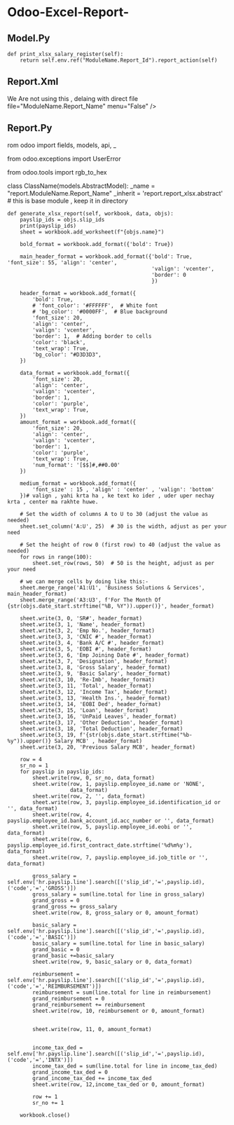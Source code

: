 # Odoo-Excel-Report-



## Model.Py

    def print_xlsx_salary_register(self):
        return self.env.ref("ModuleName.Report_Id").report_action(self)





## Report.Xml

<odoo>
    <report
            id="Report_Id"
            model="hr.payslip.run"
            report_type="xlsx"
            string="Salary Register"
            <!--            name="ModuleName.Report_Name"--> We Are not using this , delaing with direct file 
            file="ModuleName.Report_Name"
            menu="False"
    />
</odoo>





## Report.Py
rom odoo import fields, models, api, _

from odoo.exceptions import UserError

from odoo.tools import rgb_to_hex


class ClassName(models.AbstractModel):
    _name = "report.ModuleName.Report_Name"
    _inherit = 'report.report_xlsx.abstract'  # this is base module , keep it in directory


    def generate_xlsx_report(self, workbook, data, objs):
        payslip_ids = objs.slip_ids
        print(payslip_ids)
        sheet = workbook.add_worksheet(f"{objs.name}")

        bold_format = workbook.add_format({'bold': True})

        main_header_format = workbook.add_format({'bold': True, 'font_size': 55, 'align': 'center',
                                                  'valign': 'vcenter',
                                                  'border': 0
                                                  })

        header_format = workbook.add_format({
            'bold': True,
            # 'font_color': '#FFFFFF',  # White font
            # 'bg_color': '#0000FF',  # Blue background
            'font_size': 20,
            'align': 'center',
            'valign': 'vcenter',
            'border': 1,  # Adding border to cells
            'color': 'black',
            'text_wrap': True,
            'bg_color': "#D3D3D3",
        })

        data_format = workbook.add_format({
            'font_size': 20,
            'align': 'center',
            'valign': 'vcenter',
            'border': 1,
            'color': 'purple',
            'text_wrap': True,
        })
        amount_format = workbook.add_format({             
            'font_size': 20,
            'align': 'center',
            'valign': 'vcenter',
            'border': 1,
            'color': 'purple',
            'text_wrap': True,
            'num_format': '[$$]#,##0.00'
        })

        medium_format = workbook.add_format({
            'font_size' : 15 , 'align' : 'center' , 'valign': 'bottom'
        })# valign , yahi krta ha , ke text ko ider , uder uper nechay krta , center ma rakhte huwe.

        # Set the width of columns A to U to 30 (adjust the value as needed)
        sheet.set_column('A:U', 25)  # 30 is the width, adjust as per your need

        # Set the height of row 0 (first row) to 40 (adjust the value as needed)
        for rows in range(100):
            sheet.set_row(rows, 50)  # 50 is the height, adjust as per your need

        # we can merge cells by doing like this:-
        sheet.merge_range('A1:U1', 'Business Solutions & Services', main_header_format)
        sheet.merge_range('A3:U3', f'For The Month Of {str(objs.date_start.strftime("%B, %Y")).upper()}', header_format)

        sheet.write(3, 0, 'SR#', header_format)
        sheet.write(3, 1, 'Name', header_format)
        sheet.write(3, 2, 'Emp No.', header_format)
        sheet.write(3, 3, 'CNIC #', header_format)
        sheet.write(3, 4, 'Bank A/C #', header_format)
        sheet.write(3, 5, 'EOBI #', header_format)
        sheet.write(3, 6, 'Emp Joining Date #', header_format)
        sheet.write(3, 7, 'Designation', header_format)
        sheet.write(3, 8, 'Gross Salary', header_format)
        sheet.write(3, 9, 'Basic Salary', header_format)
        sheet.write(3, 10, 'Re-Imb', header_format)
        sheet.write(3, 11, 'Total', header_format)
        sheet.write(3, 12, 'Income Tax', header_format)
        sheet.write(3, 13, 'Health Ins.', header_format)
        sheet.write(3, 14, 'EOBI Ded', header_format)
        sheet.write(3, 15, 'Loan', header_format)
        sheet.write(3, 16, 'UnPaid Leaves', header_format)
        sheet.write(3, 17, 'Other Deduction', header_format)
        sheet.write(3, 18, 'Total Deduction', header_format)
        sheet.write(3, 19, f'{str(objs.date_start.strftime("%b-%y")).upper()} Salary MCB' , header_format)
        sheet.write(3, 20, 'Previous Salary MCB', header_format)

        row = 4
        sr_no = 1
        for payslip in payslip_ids:
            sheet.write(row, 0, sr_no, data_format)
            sheet.write(row, 1, payslip.employee_id.name or 'NONE',
                        data_format)
            sheet.write(row, 2, '', data_format)
            sheet.write(row, 3, payslip.employee_id.identification_id or '', data_format)
            sheet.write(row, 4, payslip.employee_id.bank_account_id.acc_number or '', data_format)
            sheet.write(row, 5, payslip.employee_id.eobi or '', data_format)
            sheet.write(row, 6, payslip.employee_id.first_contract_date.strftime('%d%m%y'), data_format)
            sheet.write(row, 7, payslip.employee_id.job_title or '', data_format)

            gross_salary = self.env['hr.payslip.line'].search([('slip_id','=',payslip.id),('code','=','GROSS')])
            gross_salary = sum(line.total for line in gross_salary)
            grand_gross = 0
            grand_gross += gross_salary
            sheet.write(row, 8, gross_salary or 0, amount_format)

            basic_salary = self.env['hr.payslip.line'].search([('slip_id','=',payslip.id),('code','=','BASIC')])
            basic_salary = sum(line.total for line in basic_salary)
            grand_basic = 0
            grand_basic +=basic_salary
            sheet.write(row, 9, basic_salary or 0, data_format)

            reimbursement = self.env['hr.payslip.line'].search([('slip_id','=',payslip.id),('code','=','REIMBURSEMENT')])
            reimbursement = sum(line.total for line in reimbursement)
            grand_reimbursement = 0
            grand_reimbursement += reimbursement
            sheet.write(row, 10, reimbursement or 0, amount_format)


            sheet.write(row, 11, 0, amount_format)


            income_tax_ded = self.env['hr.payslip.line'].search([('slip_id','=',payslip.id),('code','=','INTX')])
            income_tax_ded = sum(line.total for line in income_tax_ded)
            grand_income_tax_ded = 0
            grand_income_tax_ded += income_tax_ded
            sheet.write(row, 12,income_tax_ded or 0, amount_format)

            row += 1
            sr_no += 1

        workbook.close()




    

